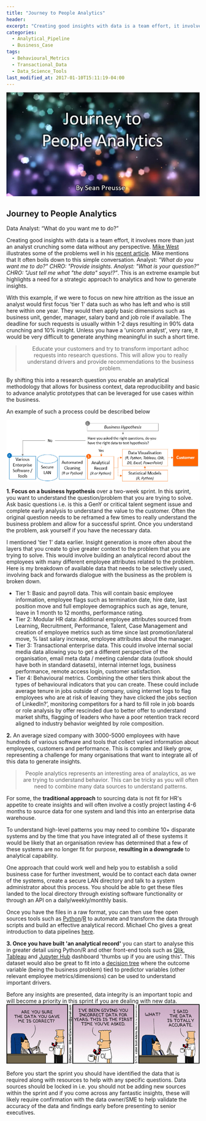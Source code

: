 ```yaml
---
title: "Journey to People Analytics"
header:
excerpt: "Creating good insights with data is a team effort, it involves more than just an analyst crunching some data without any perspective."
categories:
  - Analytical_Pipeline
  - Business_Case
tags:
  - Behavioural_Metrics
  - Transactional_Data
  - Data_Science_Tools
last_modified_at: 2017-01-10T15:11:19-04:00
---
```

![](/assets/images/Journey%20to%20People%20Analytics.jpg)

## Journey to People Analytics

Data Analyst: “What do you want me to do?”

Creating good insights with data is a team effort, it involves more than just an analyst crunching some data without any perspective. <a href="http://www.linkedin.com/in/michaelcwest" target="_blank">Mike West</a> illustrates some of the problems well in his <a href="http://www.linkedin.com/pulse/visualization-people-data-vs-analytics-mike-west?trk=hp-feed-article-title-share" target="_blank">recent article</a>. Mike mentions that It often boils down to this simple conversation. Analyst: *"What do you want me to do?" CHRO: "Provide insights. Analyst: "What is your question?" CHRO: "Just tell me what "the data" says!?”*. This is an extreme example but highlights a need for a strategic approach to analytics and how to generate insights.

With this example, if we were to focus on new hire attrition as the issue an analyst would first focus 'tier 1' data such as who has left and who is still here within one year. They would then apply basic dimensions such as business unit, gender, manager, salary band and job role if available. The deadline for such requests is usually within 1-2 days resulting in 90% data crunching and 10% insight. Unless you have a 'unicorn analyst', very rare, it would be very difficult to generate anything meaningful in such a short time.

> <p align="center"> Educate your customers and try to transform important adhoc requests into research questions. This will allow you to really understand drivers and provide recommendations to the business problem. </p>

By shifting this into a research question you enable an analytical methodology that allows for business context, data reproducibility and basic to advance analytic prototypes that can be leveraged for use cases within the business.

An example of such a process could be described below

![](/assets/images/jpa_1.jpg)

**1. Focus on a business hypothesis** over a two-week sprint. In this sprint, you want to understand the question/problem that you are trying to solve. Ask basic questions i.e. is this a GenY or critical talent segment issue and complete early analysis to understand the value to the customer. Often the original question needs to be reframed a few times to really understand the business problem and allow for a successful sprint. Once you understand the problem, ask yourself if you have the necessary data.

I mentioned 'tier 1' data earlier. Insight generation is more often about the layers that you create to give greater context to the problem that you are trying to solve. This would involve building an analytical record about the employees with many different employee attributes related to the problem. Here is my breakdown of available data that needs to be selectively used, involving back 
and forwards dialogue with the business as the problem is broken down.

* Tier 1: Basic and payroll data. This will contain basic employee information, employee flags such as termination date, hire date, last position move and full employee demographics such as age, tenure, leave in 1 month to 12 months, performance rating.
* Tier 2: Modular HR data: Additional employee attributes sourced from Learning, Recruitment, Performance, Talent, Case Management and creation of employee metrics such as time since last promotion/lateral move, % last salary increase, employee attributes about the manager.
* Tier 3: Transactional enterprise data. This could involve internal social media data allowing you to get a different perspective of the organisation, email meta data / meeting calendar data (outlook should have both in standard datasets), internal internet logs, business performance, remote access login, customer satisfaction.
* Tier 4: Behavioural metrics. Combining the other tiers think about the types of behavioural indicators that you can create. These could include average tenure in jobs outside of company, using internet logs to flag employees who are at risk of leaving ‘they have clicked the jobs section of LinkedIn?’, monitoring competitors for a hard to fill role in job boards or role analysis by offer rescinded due to better offer to understand market shifts, flagging of leaders who have a poor retention track record aligned to industry behavior weighted by role composition.

**2.** An average sized company with 3000-5000 employees with have hundreds of various software and tools that collect varied information about employees, customers and performance. This is complex and likely grow, representing a challenge for many organisations that want to integrate all of this data to generate insights.


> <p align="center"> People analytics represents an interesting area of analaytics, as we are trying to understand behavior. This can be tricky as you will often need to combine many data sources to understand patterns.</p>


For some, the **traditional approach** to sourcing data is not fit for HR's appetite to create insights and will often involve a costly project lasting 4-6 months to source data for one system and land this into an enterprise data warehouse.

To understand high-level patterns you may need to combine 10+ disparate systems and by the time that you have integrated all of these systems it would be likely that an organisation review has determined that a few of these systems are no longer fit for purpose, **resulting in a downgrade** to analytical capability.

One approach that could work well and help you to establish a solid business case for further investment, would be to contact each data owner of the systems, create a secure LAN directory and talk to a system administrator about this process. You should be able to get these files landed to the local directory through existing software functionality or through an API on a daily/weekly/monthly basis.

Once you have the files in a raw format, you can then use free open sources tools such as [Python](http://www.continuum.io/downloads)/[R](http://www.r-project.org/) to automate and transform the data through scripts and build an effective analytical record. Michael Cho gives a great introduction to data pipelines [here](http://www.michaelcho.me/article/data-pipelines-airflow-vs-pinball-vs-luigi).

**3. Once you have built 'an analytical record'** you can start to analyse this in greater detail using Python/R and other front-end tools such as [Qlik](http://www.qlik.com/en-au), [Tableau](http://www.tableau.com/) and [Jupyter Hub](http://github.com/jupyterhub/jupyterhub) dashboard 'thumbs up if you are using this'. This dataset would also be great to fit into a [decision tree](http://www.linkedin.com/pulse/hr-analytics-worth-investment-sean-preusse) where the outcome variable (being the business problem) tied to predictor variables (other relevant employee metrics/dimensions) can be used to understand important drivers.

Before any insights are presented, data integrity is an important topic and will become a priority in this sprint if you are dealing with new data.
![](/assets/images/jpa_2.jpg)

Before you start the sprint you should have identified the data that is required along with resources to help with any specific questions. Data sources should be locked in i.e. you should not be adding new sources within the sprint and if you come across any fantastic insights, these will likely require confirmation with the data owner/SME to help validate the accuracy of the data and findings early before presenting to senior executives.